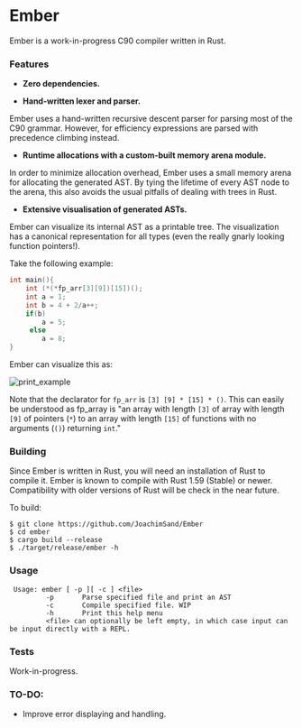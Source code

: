# Ember 

Ember is a work-in-progress C90 compiler written in Rust. 

### Features
- **Zero dependencies.**

- **Hand-written lexer and parser.**  

Ember uses a hand-written recursive descent parser for parsing most of the C90 grammar. However, for efficiency expressions are parsed with precedence climbing instead.

- **Runtime allocations with a custom-built memory arena module.**  

In order to minimize allocation overhead, Ember uses a small memory arena for allocating the generated AST. By tying the lifetime of every AST node to the arena, this also avoids the usual pitfalls of dealing with trees in Rust.

- **Extensive visualisation of generated ASTs.**

Ember can visualize its internal AST as a printable tree. The visualization has a canonical representation for all types (even the really gnarly looking function pointers!).  

Take the following example:
```C
int main(){
    int (*(*fp_arr[3][9])[15])();
    int a = 1;
    int b = 4 + 2/a++;
    if(b)
        a = 5;
     else 
        a = 8;
}
```
Ember can visualize this as:  


![print_example](https://user-images.githubusercontent.com/37040245/192108603-6ff136b4-09e3-4125-89e5-786898459033.png)

Note that the declarator for `fp_arr` is `[3] [9] * [15] * ()`. This can easily be understood as fp_array is "an array with length `[3]` of array with length `[9]` of pointers (`*`) to an array with length `[15]` of functions with no arguments (`()`) returning `int`."

### Building

Since Ember is written in Rust, you will need an installation of Rust to compile it. Ember is known to compile with Rust 1.59 (Stable) or newer. Compatibility with older versions of Rust will be check in the near future.

To build:

```
$ git clone https://github.com/JoachimSand/Ember
$ cd ember
$ cargo build --release
$ ./target/release/ember -h
```

### Usage
```
 Usage: ember [ -p ][ -c ] <file>
         -p       Parse specified file and print an AST
         -c       Compile specified file. WIP
         -h       Print this help menu
         <file> can optionally be left empty, in which case input can be input directly with a REPL.
```

### Tests
Work-in-progress.

### TO-DO:
- Improve error displaying and handling.


